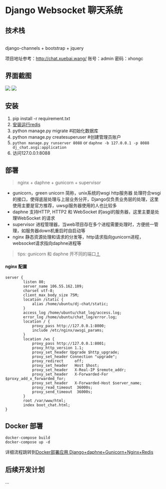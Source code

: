 # Django Websocket 聊天系统
## 技术栈
<br>
django-channels + bootstrap + jquery 

项目地址参考：http://chat.xuebai.wang/ 账号：admin 密码：xhongc
## 界面截图
![](https://s1.ax1x.com/2020/07/11/Ul8LZ9.png)
![](https://s1.ax1x.com/2020/07/11/UlYYKU.png)
## 安装
1. pip install -r requirement.txt
2. [安装运行redis](https://www.runoob.com/redis/redis-install.html)
3. python manage.py migrate #初始化数据库
4. python manage.py createsuperuser #创建管理员账户
4. `python manage.py runserver 8088` or 
`daphne -b 127.0.0.1 -p 8088 dj_chat.asgi:application`
5. 访问127.0.0.1:8088 

## 部署
> nginx + daphne + gunicorn + supervisor
- gunicorn，green unicorn 简称，unix系统的wsgi http服务器
处理符合wsgi的接口，使得底层处理与上层业务分开，Django仅负责业务层的处理，这里使用主要是官方推荐，uwsgi服务器使用的人也比较多
- daphne 支持HTTP, HTTP2 和 WebSocket 的asgi的服务器，这里主要是处理WebSocket 的请求
- supervisor 进程管理器，当web项目存在多个进程需要处理时，方便统一管理，如服务器down机重启时自启动等
- nginx 静态资源处理和请求的分发等，http请求指向gunicorn进程，websocket请求指向daphne进程等
> tips: gunicorn 和 daphne 开不同的端口[！](https://github.com/xhongc/dj-chat/blob/master/supervisor.conf)
#### nginx 配置
```nginx
server {
        listen 80;
        server_name 106.55.162.109;
        charset utf-8;
        client_max_body_size 75M;
        location /static {
            alias /home/ubuntu/dj-chat/static;
        }
        access_log /home/ubuntu/chat_log/access.log;
        error_log /home/ubuntu/chat_log/error.log;
        location / {
            proxy_pass http://127.0.0.1:8000;
            include /etc/nginx/uwsgi_params;
        }
        location /ws {
            proxy_pass http://127.0.0.1:8001;
            proxy_http_version 1.1;
            proxy_set_header Upgrade $http_upgrade;
            proxy_set_header Connection "upgrade";
            proxy_redirect     off;
            proxy_set_header   Host $host;
            proxy_set_header   X-Real-IP $remote_addr;
            proxy_set_header   X-Forwarded-For $proxy_add_x_forwarded_for;
            proxy_set_header   X-Forwarded-Host $server_name;
            proxy_read_timeout  36000s;
            proxy_send_timeout  36000s;
        }
        root /var/www/html;
        index boot_chat.html;
}

```
## Docker 部署
```shell
docker-compose build
docker-compose up -d
```
详细流程跳转到[Docker部署应用 Django+daphne+Gunicorn+Nginx+Redis](https://xhongc.github.io/docker-django-daphne-gunicorn-nginx.html)
## 后续开发计划
...

